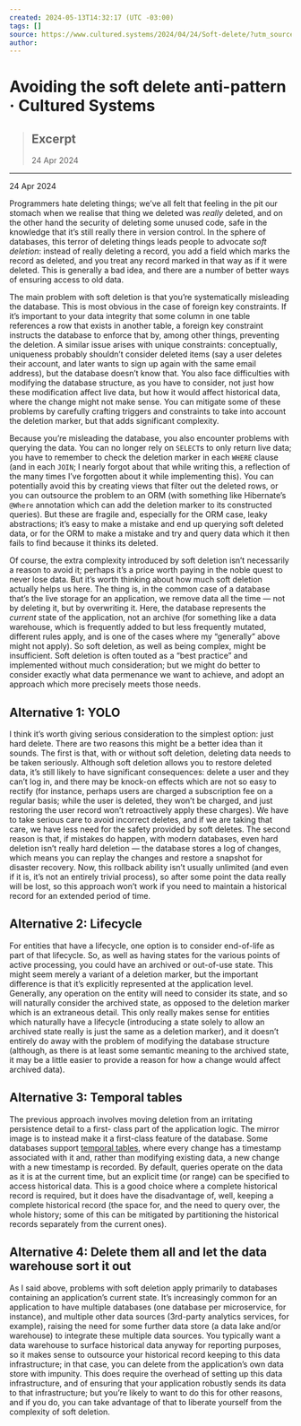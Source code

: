 ```yaml
---
created: 2024-05-13T14:32:17 (UTC -03:00)
tags: []
source: https://www.cultured.systems/2024/04/24/Soft-delete/?utm_source=tldrnewsletter
author: 
---
```


# Avoiding the soft delete anti-pattern · Cultured Systems

> ## Excerpt
> 24 Apr 2024

---
24 Apr 2024

Programmers hate deleting things; we’ve all felt that feeling in the pit our stomach when we realise that thing we deleted was _really_ deleted, and on the other hand the security of deleting some unused code, safe in the knowledge that it’s still really there in version control. In the sphere of databases, this terror of deleting things leads people to advocate _soft deletion_: instead of really deleting a record, you add a field which marks the record as deleted, and you treat any record marked in that way as if it were deleted. This is generally a bad idea, and there are a number of better ways of ensuring access to old data.

The main problem with soft deletion is that you’re systematically misleading the database. This is most obvious in the case of foreign key constraints. If it’s important to your data integrity that some column in one table references a row that exists in another table, a foreign key constraint instructs the database to enforce that by, among other things, preventing the deletion. A similar issue arises with unique constraints: conceptually, uniqueness probably shouldn’t consider deleted items (say a user deletes their account, and later wants to sign up again with the same email address), but the database doesn’t know that. You also face difficulties with modifying the database structure, as you have to consider, not just how these modification affect live data, but how it would affect historical data, where the change might not make sense. You can mitigate some of these problems by carefully crafting triggers and constraints to take into account the deletion marker, but that adds significant complexity.

Because you’re misleading the database, you also encounter problems with querying the data. You can no longer rely on `SELECT`s to only return live data; you have to remember to check the deletion marker in each `WHERE` clause (and in each `JOIN`; I nearly forgot about that while writing this, a reflection of the many times I’ve forgotten about it while implementing this). You can potentially avoid this by creating views that filter out the deleted rows, or you can outsource the problem to an ORM (with something like Hibernate’s `@Where` annotation which can add the deletion marker to its constructed queries). But these are fragile and, especially for the ORM case, leaky abstractions; it’s easy to make a mistake and end up querying soft deleted data, or for the ORM to make a mistake and try and query data which it then fails to find because it thinks its deleted.

Of course, the extra complexity introduced by soft deletion isn’t necessarily a reason to avoid it; perhaps it’s a price worth paying in the noble quest to never lose data. But it’s worth thinking about how much soft deletion actually helps us here. The thing is, in the common case of a database that’s the live storage for an application, we remove data all the time — not by deleting it, but by overwriting it. Here, the database represents the _current_ state of the application, not an archive (for something like a data warehouse, which is frequently added to but less frequently mutated, different rules apply, and is one of the cases where my “generally” above might not apply). So soft deletion, as well as being complex, might be insufficient. Soft deletion is often touted as a “best practice” and implemented without much consideration; but we might do better to consider exactly what data permenance we want to achieve, and adopt an approach which more precisely meets those needs.

## Alternative 1: YOLO

I think it’s worth giving serious consideration to the simplest option: just hard delete. There are two reasons this might be a better idea than it sounds. The first is that, with or without soft deletion, deleting data needs to be taken seriously. Although soft deletion allows you to restore deleted data, it’s still likely to have significant consequences: delete a user and they can’t log in, and there may be knock-on effects which are not so easy to rectify (for instance, perhaps users are charged a subscription fee on a regular basis; while the user is deleted, they won’t be charged, and just restoring the user record won’t retroactively apply these charges). We have to take serious care to avoid incorrect deletes, and if we are taking that care, we have less need for the safety provided by soft deletes. The second reason is that, if mistakes do happen, with modern databases, even hard deletion isn’t really hard deletion — the database stores a log of changes, which means you can replay the changes and restore a snapshot for disaster recovery. Now, this rollback ability isn’t usually unlimited (and even if it is, it’s not an entirely trivial process), so after some point the data really will be lost, so this approach won’t work if you need to maintain a historical record for an extended period of time.

## Alternative 2: Lifecycle

For entities that have a lifecycle, one option is to consider end-of-life as part of that lifecycle. So, as well as having states for the various points of active processing, you could have an archived or out-of-use state. This might seem merely a variant of a deletion marker, but the important difference is that it’s explicitly represented at the application level. Generally, any operation on the entity will need to consider its state, and so will naturally consider the archived state, as opposed to the deletion marker which is an extraneous detail. This only really makes sense for entities which naturally have a lifecycle (introducing a state solely to allow an archived state really is just the same as a deletion marker), and it doesn’t entirely do away with the problem of modifying the database structure (although, as there is at least some semantic meaning to the archived state, it may be a little easier to provide a reason for how a change would affect archived data).

## Alternative 3: Temporal tables

The previous approach involves moving deletion from an irritating persistence detail to a first- class part of the application logic. The mirror image is to instead make it a first-class feature of the database. Some databases support [temporal tables](https://mariadb.com/resources/blog/temporal-tables-part-1/), where every change has a timestamp associated with it and, rather than modifying existing data, a new change with a new timestamp is recorded. By default, queries operate on the data as it is at the current time, but an explicit time (or range) can be specified to access historical data. This is a good choice where a complete historical record is required, but it does have the disadvantage of, well, keeping a complete historical record (the space for, and the need to query over, the whole history; some of this can be mitigated by partitioning the historical records separately from the current ones).

## Alternative 4: Delete them all and let the data warehouse sort it out

As I said above, problems with soft deletion apply primarily to databases containing an application’s current state. It’s increasingly common for an application to have multiple databases (one database per microservice, for instance), and multiple other data sources (3rd-party analytics services, for example), raising the need for some further data store (a data lake and/or warehouse) to integrate these multiple data sources. You typically want a data warehouse to surface historical data anyway for reporting purposes, so it makes sense to outsource your historical record keeping to this data infrastructure; in that case, you can delete from the application’s own data store with impunity. This does require the overhead of setting up this data infrastructure, and of ensuring that your application robustly sends its data to that infrastructure; but you’re likely to want to do this for other reasons, and if you do, you can take advantage of that to liberate yourself from the complexity of soft deletion.
